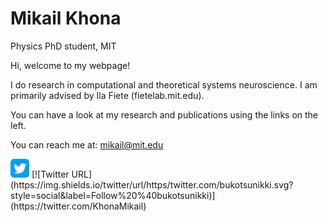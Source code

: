 # Mikail Khona
Physics PhD student, MIT

Hi, welcome to my webpage!

I do research in computational and theoretical systems neuroscience. I am primarily advised by Ila Fiete (fietelab.mit.edu).

You can have a look at my research and publications using the links on the left.

You can reach me at: mikail@mit.edu


<img src="https://github.com/mikailkhona/mikailkhona.github.io/blob/main/twitter.png?raw=true" width="30" height="30" alt="Sublime's custom image">
[![Twitter URL](https://img.shields.io/twitter/url/https/twitter.com/bukotsunikki.svg?style=social&label=Follow%20%40bukotsunikki)](https://twitter.com/KhonaMikail)




